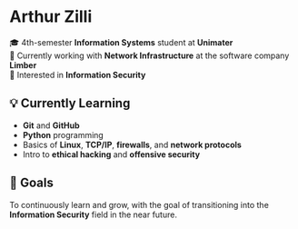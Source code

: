 # Arthur Zilli

🎓 4th-semester **Information Systems** student at **Unimater**  
💼 Currently working with **Network Infrastructure** at the software company **Limber**  
🔐 Interested in **Information Security**

## 💡 Currently Learning

- **Git** and **GitHub**
- **Python** programming
- Basics of **Linux**, **TCP/IP**, **firewalls**, and **network protocols**
- Intro to **ethical hacking** and **offensive security**

## 🚀 Goals

To continuously learn and grow, with the goal of transitioning into the **Information Security** field in the near future.
